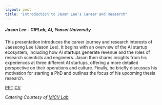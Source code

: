 ```yaml
---
layout: post
title: "Introduction to Jason Lee's Career and Research"
---
```


<h5>
    Jason Lee - CIPLab, AI, Yonsei University
</h5>

This presentation introduces the career journey and research interests of Jaeseong Lee (Jason Lee). It begins with an overview of the AI startup ecosystem, including how AI startups generate revenue and the roles of research scientists and engineers. Jason then shares insights from his experiences at three different AI startups, offering a more detailed perspective on their operations and culture. Finally, he briefly discusses his motivation for starting a PhD and outlines the focus of his upcoming thesis research.

[PPT](https://drive.google.com/file/d/16tr3bgcdHYi77GzVN2XGarbXXaQrlZRX/view?usp=share_link)
[CV](https://jasonleex1995.github.io/)

<i>
    Catering Courtesy of <a href="https://micv.yonsei.ac.kr/">MICV Lab</a>
</i>
